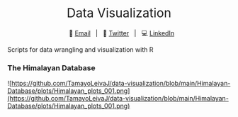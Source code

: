 <h1 style="font-weight:normal" align="center">
  &nbsp;Data Visualization&nbsp;
</h1>

<div align="center">

&nbsp;&nbsp;&nbsp;:incoming_envelope: [Email][Email]&nbsp;&nbsp;&nbsp;|&nbsp;&nbsp;&nbsp;:speech_balloon: [Twitter][Twitter]&nbsp;&nbsp;&nbsp;|&nbsp;&nbsp;&nbsp;:computer: [LinkedIn][LinkedIn]

</div>

[Twitter]:https://twitter.com/TamayoLeiva_J
[LinkedIn]:https:https://www.linkedin.com/in/javier-ignacio-tamayo-leiva-94613267/
[Email]:mailto:j.tamayo.leiva@gmail.com

Scripts for data wrangling and visualization with R

### The Himalayan Database

![https://github.com/TamayoLeivaJ/data-visualization/blob/main/Himalayan-Database/plots/Himalayan_plots_001.png](https://github.com/TamayoLeivaJ/data-visualization/blob/main/Himalayan-Database/plots/Himalayan_plots_001.png)

